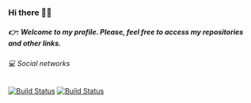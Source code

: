 ### Hi there 👋:smile:

<!--
**caiovini98/caiovini98** is a ✨ _special_ ✨ repository because its `README.md` (this file) appears on your GitHub profile.

Here are some ideas to get you started:

- 🔭 I’m currently working on ...
- 🌱 I’m currently learning ...
- 👯 I’m looking to collaborate on ...
- 🤔 I’m looking for help with ...
- 💬 Ask me about ...
- 📫 How to reach me: ...
- 😄 Pronouns: ...
- ⚡ Fun fact: ...
-->

##### 👉: Welcome to my profile. Please, feel free to access my repositories and other links.

###### 💻 Social networks
[![Build Status](https://img.shields.io/badge/LinkedIn-0077B5?style=for-the-badge&logo=linkedin&logoColor=white)](https://www.linkedin.com/in/caiovi98/)
[![Build Status](https://img.shields.io/badge/Instagram-E4405F?style=for-the-badge&logo=instagram&logoColor=white)](https://www.instagram.com/caiovi98/)
